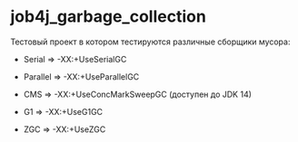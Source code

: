 # job4j_garbage_collection

Тестовый проект в котором тестируются различные сборщики мусора:

- Serial => -XX:+UseSerialGC

- Parallel => -XX:+UseParallelGC

- CMS => -XX:+UseConcMarkSweepGC (доступен до JDK 14)

- G1 => -XX:+UseG1GC

- ZGC => -XX:+UseZGC


